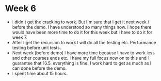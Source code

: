 # Week 6

- I didn't get the cracking to work. But I'm sure that I get it next week / before the demo. I have understood so many things now. I hope there would have been more time to do it for this week but I have to do it for week 7.
- After I get the recursion to work I will do all the testing etc. Performance testing before unit tests. 
- Next week (before demo) I have more time because I have to work less and other courses ends etc. I have my full focus now on to this and I guarantee that 16.5. everything is fine. I work hard to get as much as I can done before the demo.
- I spent time about 15 hours.
